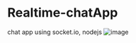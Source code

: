 # Realtime-chatApp
chat app using socket.io, nodejs
![image](https://user-images.githubusercontent.com/111550237/218310667-2c573f6f-266d-4cd4-92c1-2ca1afd09b7b.png)
